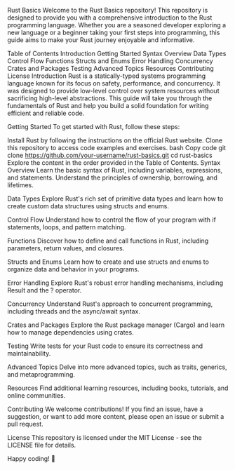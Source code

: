 Rust Basics
Welcome to the Rust Basics repository! This repository is designed to provide you with a comprehensive introduction to the Rust programming language. Whether you are a seasoned developer exploring a new language or a beginner taking your first steps into programming, this guide aims to make your Rust journey enjoyable and informative.

Table of Contents
Introduction
Getting Started
Syntax Overview
Data Types
Control Flow
Functions
Structs and Enums
Error Handling
Concurrency
Crates and Packages
Testing
Advanced Topics
Resources
Contributing
License
Introduction
Rust is a statically-typed systems programming language known for its focus on safety, performance, and concurrency. It was designed to provide low-level control over system resources without sacrificing high-level abstractions. This guide will take you through the fundamentals of Rust and help you build a solid foundation for writing efficient and reliable code.

Getting Started
To get started with Rust, follow these steps:

Install Rust by following the instructions on the official Rust website.
Clone this repository to access code examples and exercises.
bash
Copy code
git clone https://github.com/your-username/rust-basics.git
cd rust-basics
Explore the content in the order provided in the Table of Contents.
Syntax Overview
Learn the basic syntax of Rust, including variables, expressions, and statements. Understand the principles of ownership, borrowing, and lifetimes.

Data Types
Explore Rust's rich set of primitive data types and learn how to create custom data structures using structs and enums.

Control Flow
Understand how to control the flow of your program with if statements, loops, and pattern matching.

Functions
Discover how to define and call functions in Rust, including parameters, return values, and closures.

Structs and Enums
Learn how to create and use structs and enums to organize data and behavior in your programs.

Error Handling
Explore Rust's robust error handling mechanisms, including Result and the ? operator.

Concurrency
Understand Rust's approach to concurrent programming, including threads and the async/await syntax.

Crates and Packages
Explore the Rust package manager (Cargo) and learn how to manage dependencies using crates.

Testing
Write tests for your Rust code to ensure its correctness and maintainability.

Advanced Topics
Delve into more advanced topics, such as traits, generics, and metaprogramming.

Resources
Find additional learning resources, including books, tutorials, and online communities.

Contributing
We welcome contributions! If you find an issue, have a suggestion, or want to add more content, please open an issue or submit a pull request.

License
This repository is licensed under the MIT License - see the LICENSE file for details.

Happy coding! 🚀
